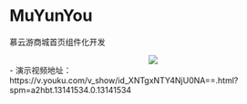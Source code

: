 # MuYunYou
慕云游商城首页组件化开发
<div align=center>
  <img src="https://user-images.githubusercontent.com/42641927/156190232-a9abf7f0-ab6a-4484-8f2e-ad96f505d411.gif" />
</div>
- 演示视频地址：https://v.youku.com/v_show/id_XNTgxNTY4NjU0NA==.html?spm=a2hbt.13141534.0.13141534

